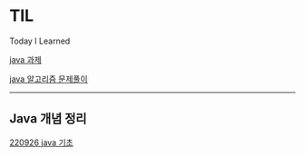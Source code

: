 # TIL
Today I Learned


[java 과제](https://github.com/yuns8708/TIL/blob/main/java/java_assignment.md)

[java 알고리즘 문제풀이](https://github.com/yuns8708/TIL/blob/main/java/java_algorithm/220924_java_algorithm.md)

---
## Java 개념 정리

[220926 java 기초](https://github.com/yuns8708/TIL/blob/main/java/220926_java.md)